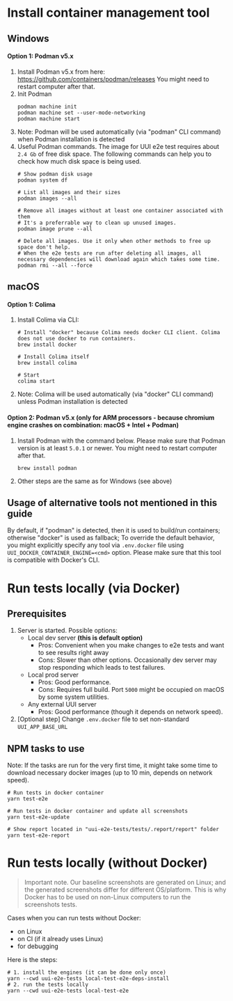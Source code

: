 # Install container management tool
## Windows
#### Option 1: Podman v5.x
1. Install Podman v5.x from here: https://github.com/containers/podman/releases 
You might need to restart computer after that.
2. Init Podman
    ```shell
    podman machine init
    podman machine set --user-mode-networking
    podman machine start
    ```
3. Note: Podman will be used automatically (via "podman" CLI command) when Podman installation is detected
4. Useful Podman commands. The image for UUI e2e test requires about ```2.4 Gb``` of free disk space. The following commands can help you to check how much disk space is being used.
    ```shell
    # Show podman disk usage
    podman system df
    
    # List all images and their sizes
    podman images --all
    
    # Remove all images without at least one container associated with them
    # It's a preferrable way to clean up unused images.
    podman image prune --all
    
    # Delete all images. Use it only when other methods to free up space don't help.
    # When the e2e tests are run after deleting all images, all necessary dependencies will download again which takes some time.
    podman rmi --all --force
    ```

## macOS
#### Option 1: Colima
1. Install Colima via CLI:
    ```shell 
    # Install "docker" because Colima needs docker CLI client. Colima does not use docker to run containers.
    brew install docker
    
    # Install Colima itself
    brew install colima
    
    # Start
    colima start
    ```
2. Note: Colima will be used automatically (via "docker" CLI command) unless Podman installation is detected

#### Option 2: Podman v5.x (only for ARM processors - because chromium engine crashes on combination: macOS + Intel + Podman)
1. Install Podman with the command below. Please make sure that Podman version is at least ```5.0.1``` or newer. You might need to restart computer after that.
    ```shell 
    brew install podman
    ```
2. Other steps are the same as for Windows (see above)

## Usage of alternative tools not mentioned in this guide
By default, if "podman" is detected, then it is used to build/run containers; otherwise "docker" is used as fallback;
To override the default behavior, you might explicitly specify any tool via ```.env.docker``` file using ```UUI_DOCKER_CONTAINER_ENGINE=<cmd>``` option.
Please make sure that this tool is compatible with Docker's CLI.

# Run tests locally (via Docker)
## Prerequisites
1. Server is started. Possible options:
   * Local dev server **(this is default option)**
     * Pros: Convenient when you make changes to e2e tests and want to see results right away
     * Cons: Slower than other options. Occasionally dev server may stop responding which leads to test failures.
   * Local prod server
     * Pros: Good performance.
     * Cons: Requires full build. Port ```5000``` might be occupied on macOS by some system utilities.
   * Any external UUI server
     * Pros: Good performance (though it depends on network speed).
2. [Optional step] Change ```.env.docker``` file to set non-standard ```UUI_APP_BASE_URL```

## NPM tasks to use
Note: If the tasks are run for the very first time, it might take some time to download necessary docker images (up to 10 min, depends on network speed).
```shell
# Run tests in docker container
yarn test-e2e

# Run tests in docker container and update all screenshots
yarn test-e2e-update

# Show report located in "uui-e2e-tests/tests/.report/report" folder
yarn test-e2e-report
```

# Run tests locally (without Docker)
> Important note. Our baseline screenshots are generated on Linux; and the generated screenshots differ for different OS/platform. This is why Docker has to be used on non-Linux computers to run the screenshots tests. 

Cases when you can run tests without Docker:
- on Linux
- on CI (if it already uses Linux)
- for debugging

Here is the steps:
```shell
# 1. install the engines (it can be done only once)
yarn --cwd uui-e2e-tests local-test-e2e-deps-install
# 2. run the tests locally
yarn --cwd uui-e2e-tests local-test-e2e
```

